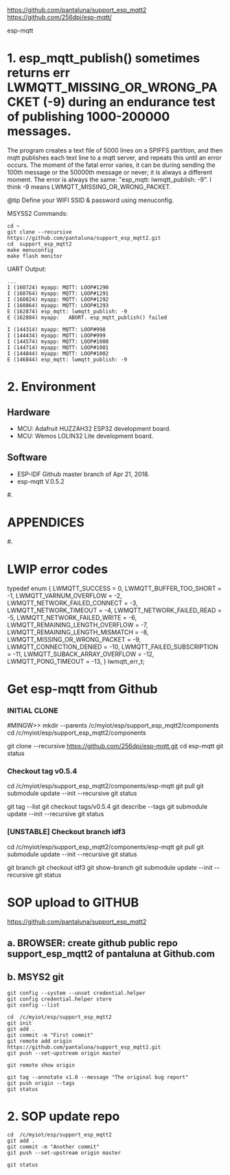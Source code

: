 https://github.com/pantaluna/support_esp_mqtt2
https://github.com/256dpi/esp-mqtt/

esp-mqtt
 
# 1. esp_mqtt_publish() sometimes returns err LWMQTT_MISSING_OR_WRONG_PACKET (-9) during an endurance test of publishing 1000-200000 messages.
The program creates a text file of 5000 lines on a SPIFFS partition, and then mqtt publishes each text line to a mqtt server, and repeats this until an error occurs.
The moment of the fatal error varies, it can be during sending the 100th message or the 50000th message or never; it is always a different moment.
The error is always the same: "esp_mqtt: lwmqtt_publish: -9". I think -9 means LWMQTT_MISSING_OR_WRONG_PACKET.

@tip Define your WIFI SSID & password using menuconfig.

MSYSS2 Commands:

```
cd ~
git clone --recursive https://github.com/pantaluna/support_esp_mqtt2.git
cd  support_esp_mqtt2
make menuconfig
make flash monitor
```

UART Output:

```
...
I (160724) myapp: MQTT: LOOP#1290
I (160764) myapp: MQTT: LOOP#1291
I (160824) myapp: MQTT: LOOP#1292
I (160864) myapp: MQTT: LOOP#1293
E (162874) esp_mqtt: lwmqtt_publish: -9
E (162884) myapp:   ABORT. esp_mqtt_publish() failed
```

```
I (144314) myapp: MQTT: LOOP#998
I (144434) myapp: MQTT: LOOP#999
I (144574) myapp: MQTT: LOOP#1000
I (144714) myapp: MQTT: LOOP#1001
I (144844) myapp: MQTT: LOOP#1002
E (146844) esp_mqtt: lwmqtt_publish: -9
```

# 2. Environment
## Hardware
- MCU: Adafruit HUZZAH32 ESP32 development board.
- MCU: Wemos LOLIN32 Lite development board.

## Software
- ESP-IDF Github master branch of Apr 21, 2018.
- esp-mqtt V.0.5.2

#.
# APPENDICES
#.

# LWIP error codes
typedef enum {
  LWMQTT_SUCCESS = 0,
  LWMQTT_BUFFER_TOO_SHORT = -1,
  LWMQTT_VARNUM_OVERFLOW = -2,
  LWMQTT_NETWORK_FAILED_CONNECT = -3,
  LWMQTT_NETWORK_TIMEOUT = -4,
  LWMQTT_NETWORK_FAILED_READ = -5,
  LWMQTT_NETWORK_FAILED_WRITE = -6,
  LWMQTT_REMAINING_LENGTH_OVERFLOW = -7,
  LWMQTT_REMAINING_LENGTH_MISMATCH = -8,
  LWMQTT_MISSING_OR_WRONG_PACKET = -9,
  LWMQTT_CONNECTION_DENIED = -10,
  LWMQTT_FAILED_SUBSCRIPTION = -11,
  LWMQTT_SUBACK_ARRAY_OVERFLOW = -12,
  LWMQTT_PONG_TIMEOUT = -13,
} lwmqtt_err_t;


# Get esp-mqtt from Github

### INITIAL CLONE

#MINGW>>
mkdir --parents /c/myiot/esp/support_esp_mqtt2/components
cd              /c/myiot/esp/support_esp_mqtt2/components

git clone --recursive https://github.com/256dpi/esp-mqtt.git
cd esp-mqtt
git status

### Checkout tag v0.5.4
cd  /c/myiot/esp/support_esp_mqtt2/components/esp-mqtt
git pull
git submodule update --init --recursive
git status

git tag --list
git checkout tags/v0.5.4
git describe --tags
git submodule update --init --recursive
git status

### [UNSTABLE] Checkout branch idf3
cd  /c/myiot/esp/support_esp_mqtt2/components/esp-mqtt
git pull
git submodule update --init --recursive
git status

git branch
git checkout idf3
git show-branch
git submodule update --init --recursive
git status


# SOP upload to GITHUB
https://github.com/pantaluna/support_esp_mqtt2

## a. BROWSER: create github public repo support_esp_mqtt2 of pantaluna at Github.com

## b. MSYS2 git
```
git config --system --unset credential.helper
git config credential.helper store
git config --list

cd  /c/myiot/esp/support_esp_mqtt2
git init
git add .
git commit -m "First commit"
git remote add origin https://github.com/pantaluna/support_esp_mqtt2.git
git push --set-upstream origin master

git remote show origin

git tag --annotate v1.0 --message "The original bug report"
git push origin --tags
git status

```

# 2. SOP update repo
```
cd  /c/myiot/esp/support_esp_mqtt2
git add .
git commit -m "Another commit"
git push --set-upstream origin master

git status
```
